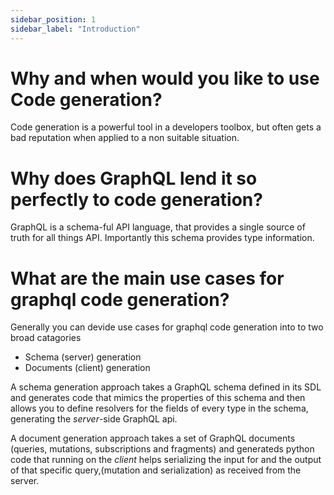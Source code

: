 ```yaml
---
sidebar_position: 1
sidebar_label: "Introduction"
---
```


# Why and when would you like to use Code generation?

Code generation is a powerful tool in a developers toolbox, but often
gets a bad reputation when applied to a non suitable situation. 


# Why does GraphQL lend it so perfectly to code generation?

GraphQL is a schema-ful API language, that provides a
single source of truth for all things API. Importantly this schema
provides type information.

# What are the main use cases for graphql code generation?

Generally you can devide use cases for graphql code generation
into to two broad catagories

- Schema (server) generation
- Documents (client) generation

A schema generation approach takes a GraphQL schema defined in its
SDL and generates code that mimics the properties of this schema
and then allows you to define resolvers for the fields of every type
in the schema, generating the *server*-side GraphQL api.

A document generation approach takes a set of GraphQL documents (queries,
mutations, subscriptions and fragments) and generateds python code that
running on the *client* helps serializing the input for and the output of that specific query,(mutation and serialization) as received from the server.

